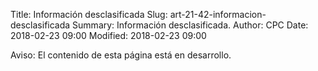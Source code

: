 Title: Información desclasificada
Slug: art-21-42-informacion-desclasificada
Summary: Información desclasificada.
Author: CPC
Date: 2018-02-23 09:00
Modified: 2018-02-23 09:00


<div class="alert alert-info" role="alert">Aviso: El contenido de esta página está en desarrollo.</div>
